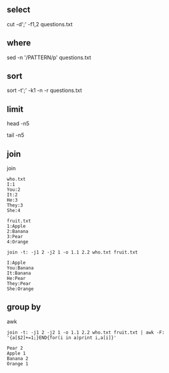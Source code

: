 ## select ##
cut -d';' -f1,2 questions.txt

## where ##
sed -n '/PATTERN/p' questions.txt

## sort ##
sort -t';' -k1 -n -r questions.txt

## limit ##
head -n5 

tail -n5

## join ##
join

    who.txt
    I:1
    You:2
    It:2
    He:3
    They:3
    She:4
    
    fruit.txt
    1:Apple
    2:Banana
    3:Pear
    4:Orange

`join -t: -j1 2 -j2 1 -o 1.1 2.2 who.txt fruit.txt`

    I:Apple
    You:Banana
    It:Banana
    He:Pear
    They:Pear
    She:Orange

## group by ##
awk

`join -t: -j1 2 -j2 1 -o 1.1 2.2 who.txt fruit.txt | awk -F: '{a[$2]+=1;}END{for(i in a)print i,a[i]}'`

    Pear 2
    Apple 1
    Banana 2
    Orange 1

